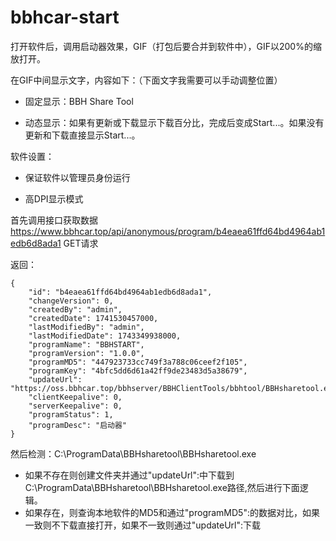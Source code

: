 # bbhcar-start
打开软件后，调用启动器效果，GIF（打包后要合并到软件中），GIF以200%的缩放打开。

在GIF中间显示文字，内容如下：（下面文字我需要可以手动调整位置）

- 固定显示：BBH Share Tool

- 动态显示：如果有更新或下载显示下载百分比，完成后变成Start...。如果没有更新和下载直接显示Start...。

  
软件设置：

- 保证软件以管理员身份运行

- 高DPI显示模式

首先调用接口获取数据 https://www.bbhcar.top/api/anonymous/program/b4eaea61ffd64bd4964ab1edb6d8ada1  GET请求

返回：

```
{
    "id": "b4eaea61ffd64bd4964ab1edb6d8ada1",
    "changeVersion": 0,
    "createdBy": "admin",
    "createdDate": 1741530457000,
    "lastModifiedBy": "admin",
    "lastModifiedDate": 1743349938000,
    "programName": "BBHSTART",
    "programVersion": "1.0.0",
    "programMD5": "447923733cc749f3a788c06ceef2f105",
    "programKey": "4bfc5dd6d61a42ff9de23483d5a38679",
    "updateUrl": "https://oss.bbhcar.top/bbhserver/BBHClientTools/bbhtool/BBHsharetool.exe",
    "clientKeepalive": 0,
    "serverKeepalive": 0,
    "programStatus": 1,
    "programDesc": "启动器"
}
```

然后检测：C:\ProgramData\BBHsharetool\BBHsharetool.exe

- 如果不存在则创建文件夹并通过"updateUrl":中下载到C:\ProgramData\BBHsharetool\BBHsharetool.exe路径,然后进行下面逻辑。
- 如果存在，则查询本地软件的MD5和通过"programMD5":的数据对比，如果一致则不下载直接打开，如果不一致则通过"updateUrl":下载


